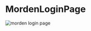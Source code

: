 # MordenLoginPage

![morden login page](https://user-images.githubusercontent.com/75158352/208377399-06ad8a75-214e-4b31-be8c-73b4b3ddb556.JPG)
